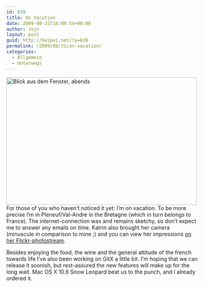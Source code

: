 ```yaml
---
id: 639
title: On Vacation
date: 2009-08-31T16:09:54+00:00
author: Jojo
layout: post
guid: http://heipei.net/?p=639
permalink: /2009/08/31/on-vacation/
categories:
  - Allgemein
  - Unterwegs
---
```

[<img data-echo="https://farm3.static.flickr.com/2439/3874274186_f10c53da54.jpg" width="500" height="334" alt="Blick aus dem Fenster, abends" class="aligncenter" />](https://secure.flickr.com/photos/heipei/3874274186/ "Blick aus dem Fenster, abends by heipei, on Flickr")For those of you who haven&#8217;t noticed it yet: I&#8217;m on vacation. To be more precise I&#8217;m in Pleneuf/Val-Andre in the Bretagne (which in turn belongs to France). The internet-connection was and remains sketchy, so don&#8217;t expect me to answer any emails on time. Katrin also brought her camera (minuscule in comparison to mine ;) and you can view her impressions [on her Flickr-photostream](https://secure.flickr.com/photos/diekatrin/).
  
Besides enjoying the food, the wine and the general attitude of the french towards life I&#8217;ve also been working on GitX a little bit. I&#8217;m hoping that we can release it soonish, but rest-assured the new features will make up for the long wait. Mac OS X 10.6 Snow Leopard beat us to the punch, and I already ordered it.
